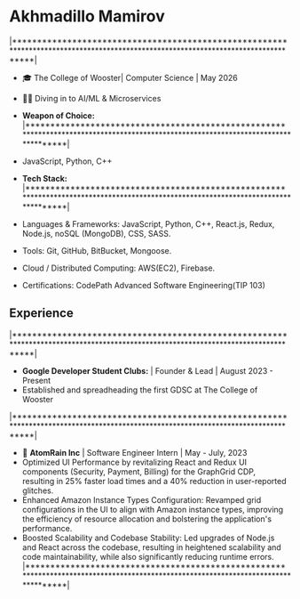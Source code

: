 # Akhmadillo Mamirov
|***********************************************************************************************************************************|
- 🎓 The College of Wooster| Computer Science | May 2026
- 🏊‍♂️ Diving in to AI/ML & Microservices

- **Weapon of Choice:**
|***********************************************************************************************************************************|
- JavaScript, Python, C++
  
- **Tech Stack:**
|***********************************************************************************************************************************|
- Languages & Frameworks: JavaScript, Python, C++, React.js, Redux, Node.js, noSQL (MongoDB), CSS, SASS.
- Tools: Git, GitHub, BitBucket, Mongoose.
- Cloud / Distributed Computing: AWS(EC2), Firebase.
- Certifications: CodePath Advanced Software Engineering(TIP 103)

## Experience
|***********************************************************************************************************************************|
- **Google Developer Student Clubs:** | Founder & Lead | August 2023 - Present
- Established and spreadheading the first GDSC at The College of Wooster

  
|***********************************************************************************************************************************|
- 💼 **AtomRain Inc** | Software Engineer Intern | May - July, 2023
- Optimized UI Performance by revitalizing React and Redux UI components (Security, Payment, Billing) for the
GraphGrid CDP, resulting in 25% faster load times and a 40% reduction in user-reported glitches.
- Enhanced Amazon Instance Types Configuration: Revamped grid configurations in the UI to align with Amazon
instance types, improving the efficiency of resource allocation and bolstering the application's performance.
- Boosted Scalability and Codebase Stability: Led upgrades of Node.js and React across the codebase, resulting in
heightened scalability and code maintainability, while also significantly reducing runtime errors.
|***********************************************************************************************************************************|
